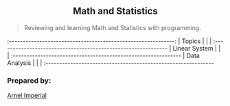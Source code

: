 <h2 align=center>Math and Statistics</h2> 

> Reviewing and learning Math and Statistics with programming.


:------------------------------------------------------------:
| Topics                                                     |
|                                                            |
:-------------------------------------------------------------
| Linear System                                              |
|                                                            | 
:-------------------------------------------------------------
| Data Analysis                                              |
|                                                            |
:-------------------------------------------------------------


### Prepared by:
[Arnel Imperial](https://arnelimperial.bitbucket.io)

